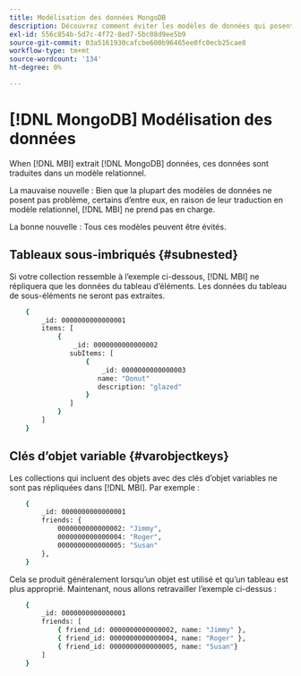 ```yaml
---
title: Modélisation des données MongoDB
description: Découvrez comment éviter les modèles de données qui posent problème.
exl-id: 556c854b-5d7c-4f72-8ed7-5bc08d9ee5b9
source-git-commit: 03a5161930cafcbe600b96465ee0fc0ecb25cae8
workflow-type: tm+mt
source-wordcount: '134'
ht-degree: 0%

---
```


# [!DNL MongoDB] Modélisation des données

When [!DNL MBI] extrait [!DNL MongoDB] données, ces données sont traduites dans un modèle relationnel.

La mauvaise nouvelle : Bien que la plupart des modèles de données ne posent pas problème, certains d’entre eux, en raison de leur traduction en modèle relationnel, [!DNL MBI] ne prend pas en charge.

La bonne nouvelle : Tous ces modèles peuvent être évités.

## Tableaux sous-imbriqués {#subnested}

Si votre collection ressemble à l’exemple ci-dessous, [!DNL MBI] ne répliquera que les données du tableau d’éléments. Les données du tableau de sous-éléments ne seront pas extraites.

```bash
    {
        _id: 0000000000000001
        items: [
            {
                _id: 0000000000000002
               subItems: [
                   {
                       _id: 0000000000000003
                      name: "Donut"
                      description: "glazed"
                   }
               ]
            }
        ]
    }
```

## Clés d’objet variable {#varobjectkeys}

Les collections qui incluent des objets avec des clés d’objet variables ne sont pas répliquées dans [!DNL MBI]. Par exemple :

```bash
    {
        _id: 0000000000000001
        friends: {
            0000000000000002: "Jimmy",
            0000000000000004: "Roger",
            0000000000000005: "Susan"
        },
    }
```

Cela se produit généralement lorsqu’un objet est utilisé et qu’un tableau est plus approprié. Maintenant, nous allons retravailler l’exemple ci-dessus :

```bash
    {
        _id: 0000000000000001
        friends: [
            { friend_id: 0000000000000002, name: "Jimmy" },
            { friend_id: 0000000000000004, name: "Roger" },
            { friend_id: 0000000000000005, name: "Susan"}
        ]
    }
```
